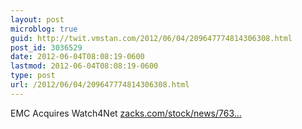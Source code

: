 ```yaml
---
layout: post
microblog: true
guid: http://twit.vmstan.com/2012/06/04/209647774814306308.html
post_id: 3036529
date: 2012-06-04T08:08:19-0600
lastmod: 2012-06-04T08:08:19-0600
type: post
url: /2012/06/04/209647774814306308.html
---
```

EMC Acquires Watch4Net <a href="http://www.zacks.com/stock/news/76301/emc-acquires-watch4net">zacks.com/stock/news/763…</a>
